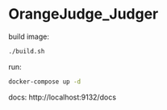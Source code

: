 # OrangeJudge_Judger

build image:
```bash
./build.sh
```

run:
```bash
docker-compose up -d
```

docs:
http://localhost:9132/docs